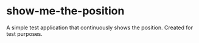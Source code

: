 # show-me-the-position
A simple test application that continuously shows the position. Created for test purposes.
